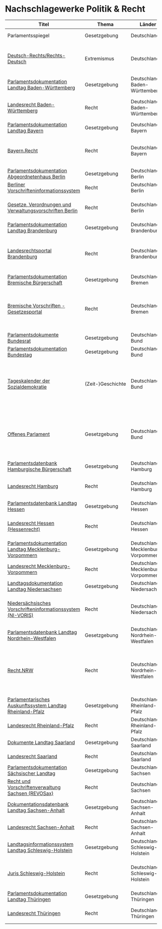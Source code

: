 # Nachschlagewerke Politik & Recht

| Titel                                                        | Thema             | Länder                               | Anmerkungen                                                  |
| ------------------------------------------------------------ | ----------------- | ------------------------------------ | ------------------------------------------------------------ |
| Parlamentsspiegel                                            | Gesetzgebung      | Deutschland                          | Alle Bundesländer, Inhalte vgl. [Wikipedia](https://de.wikipedia.org/wiki/Parlamentsspiegel#Datenbasis) |
| [Deutsch-Rechts/Rechts-Deutsch](http://www.spiegel.de/netzwelt/web/rechte-sprache-deutsch-rechts-rechts-deutsch-a-1221185.html) | Extremismus       | Deutschland                          | Sascha Lobo erklärt einige Vokalen der Rechtsextremen. Kolumne, also nur so halb Nachschlagewerk |
| [Parlamentsdokumentation Landtag Baden-Württemberg](http://www.landtag-bw.de/cms/home/dokumente/parlamentsdokumentation.html) | Gesetzgebung      | Deutschland / Baden-Württemberg      |                                                              |
| [Landesrecht Baden-Württemberg](https://www.landesrecht-bw.de/) | Recht             | Deutschland / Baden-Württemberg      | Gesetze, Verordnungen, Verwaltungsvorschriften, Rechtsprechung, Verkündungsblätter |
| [Parlamentsdokumentation Landtag Bayern](https://www.bayern.landtag.de/parlament/dokumente/) | Gesetzgebung      | Deutschland / Bayern                 |                                                              |
| [Bayern.Recht](https://www.gesetze-bayern.de/)               | Recht             | Deutschland / Bayern                 | Gesetze, Verordnungen, Verwaltungsvorschriften, Verträge, Rechtsprechung; Abomöglichkeit RSS |
| [Parlamentsdokumentation Abgeordnetenhaus Berlin](http://pardok.parlament-berlin.de/starweb/AHAB/) | Gesetzgebung      | Deutschland / Berlin                 |                                                              |
| [Berliner Vorschrifteninformationssystem](https://gesetze.berlin.de/) | Recht             | Deutschland / Berlin                 | Gesetze, Verordnungen, Rechtsprechung                        |
| [Gesetze, Verordnungen und Verwaltungsvorschriften Berlin](https://www.berlin.de/sen/justiz/service/gesetze-und-verordnungen/) | Recht             | Deutschland / Berlin                 | Gesetze, Interne Rundschreiben, Verordnungen, Verwaltungsvorschriften |
| [Parlamentsdokumentation Landtag Brandenburg](http://www.parldok.brandenburg.de/starweb/LTBB/start.html) | Gesetzgebung      | Deutschland / Brandenburg            |                                                              |
| [Landesrechtsportal Brandenburg](https://www.landesrecht.brandenburg.de/) | Recht             | Deutschland / Brandenburg            | Gesetze, Verordnungen, Verwaltungsvorschriften; Volltext Gesetz- und Verordnungsblatt; Abomöglichkeit Newsletter (GVBl) |
| [Parlamentsdokumentation Bremische Bürgerschaft](http://www.bremische-buergerschaft.de/index.php?id=3) | Gesetzgebung      | Deutschland / Bremen                 |                                                              |
| [Bremische Vorschriften - Gesetzesportal](https://www.transparenz.bremen.de/vorschriften-72741) | Recht             | Deutschland / Bremen                 | Gesetzsammlung, Ortsrecht, Interne Rundschreiben (Verwaltungsvorschriften, Dienstanweisungen etc.); Im Transparenzportal Bremen |
| [Parlamentsdokumente Bundesrat](http://www.bundesrat.de/DE/dokumente/dokumente-node.html) | Gesetzgebung      | Deutschland / Bund                   |                                                              |
| [Parlamentsdokumentation Bundestag](https://www.bundestag.de/parlamentsdokumentation) | Gesetzgebung      | Deutschland / Bund                   |                                                              |
| [Tageskalender der Sozialdemokratie](http://www.geschichte-der-sozialdemokratie.de/) | (Zeit-)Geschichte | Deutschland / Bund                   | Jeden Tag ein historisches "Kalenderblatt" zur Geschichte der Sozialdemokratie in Deutschland;  Mit einer Chronik der Sozialdemokratie |
| [Offenes Parlament](https://offenesparlament.de)             | Gesetzgebung      | Deutschland / Bund                   | 18. Wahlperiode (2013-2017) Suche nach Themen oder Schlagwörtern; Filterung nach Abgeordneten; Analyse zur Bearbeitung von Themen durch einzelne Abgeordnete |
| [Parlamentsdatenbank Hamburgische Bürgerschaft](http://www.buergerschaft-hh.de/Parldok/) | Gesetzgebung      | Deutschland / Hamburg                |                                                              |
| [Landesrecht Hamburg](http://www.landesrecht-hamburg.de/)    | Recht             | Deutschland / Hamburg                | Mit Rechtsprechung (oben unter "Rechtsprechung"); Abomöglichkeit über RSS |
| [Parlamentsdatenbank Landtag Hessen](http://starweb.hessen.de/starweb/LIS/Pd_Eingang.htm) | Gesetzgebung      | Deutschland / Hessen                 |                                                              |
| [Landesrecht Hessen (Hessenrecht)](https://www.rv.hessenrecht.hessen.de/) | Recht             | Deutschland / Hessen                 | Gesetze, Verordnungen, Verwaltungsvorschriften, Rechtsprechung, Verkündungsblätter |
| [Parlamentsdokumentation Landtag Mecklenburg-Vorpommern](http://www.dokumentation.landtag-mv.de/parldok/) | Gesetzgebung      | Deutschland / Mecklenburg-Vorpommern |                                                              |
| [Landesrecht Mecklenburg-Vorpommern](http://127.0.0.1:8000/nachschlagewerke/politik-recht/www.landesrecht-mv.de/) | Recht             | Deutschland / Mecklenburg-Vorpommern | Gesetze & Verordnungen, Verwaltungsvorschriften, Rechtsprechung |
| [Landtagsdokumentation Landtag Niedersachsen](http://www.nilas.niedersachsen.de/starweb/NILAS/start.html) | Gesetzgebung      | Deutschland / Niedersachsen          |                                                              |
| [Niedersächsisches Vorschrifteninformationssystem (NI-VORIS)](http://www.nds-voris.de/) | Recht             | Deutschland / Niedersachsen          | Beschlüsse der Landesregierung, Gesetze & Verordnungen, Verwaltungsvorschriften Abomöglichkeit RSS |
| [Parlamentsdatenbank Landtag Nordrhein-Westfalen](http://www.landtag.nrw.de/portal/WWW/Navigation_R2010/040-Dokumente-und-Recherche/020-Parlamentsdatenbank/Inhalt.jsp) | Gesetzgebung      | Deutschland / Nordrhein-Westfalen    |                                                              |
| [Recht.NRW](https://recht.nrw.de/)                           | Recht             | Deutschland / Nordrhein-Westfalen    | Erlasse, Gesetze & Verordnungen; Volltexte: Gesetz- und Verordnungsblätter (ab 1946), Ministerialblätter (ab 1949);  Abomöglichkeit über Newsletter und RSS |
| [Parlamentarisches Auskunftssystem Landtag Rheinland-Pfalz](https://opal.rlp.de/starweb/OPAL_extern/index.htm) | Gesetzgebung      | Deutschland / Rheinland-Pfalz        |                                                              |
| [Landesrecht Rheinland-Pfalz](http://landesrecht.rlp.de/)    | Recht             | Deutschland / Rheinland-Pfalz        | Gesetze, Verordnungen, Verwaltungsvorschriften, Rechtsprechung |
| [Dokumente Landtag Saarland](https://www.landtag-saar.de/dokumente) | Gesetzgebung      | Deutschland / Saarland               |                                                              |
| [Landesrecht Saarland](https://recht.saarland.de/)           | Recht             | Deutschland / Saarland               | Gesetze, Verordnungen, Rechtsprechung                        |
| [Parlamentsdokumentation Sächsischer Landtag](http://edas.landtag.sachsen.de/) | Gesetzgebung      | Deutschland / Sachsen                |                                                              |
| [Recht und Vorschriftenverwaltung Sachsen (REVOSax)](https://www.revosax.sachsen.de/) | Recht             | Deutschland / Sachsen                | Gesetze, Vorschriften, Verordnungen                          |
| [Dokumentationsdatenbank Landtag Sachsen-Anhalt](http://padoka.landtag.sachsen-anhalt.de/starweb/PADOKA/index.htm) | Gesetzgebung      | Deutschland / Sachsen-Anhalt         |                                                              |
| [Landesrecht Sachsen-Anhalt](https://www.landesrecht.sachsen-anhalt.de/) | Recht             | Deutschland / Sachsen-Anhalt         | Gesetze, Verordnungen, Verwaltungsvorschriften, Rechtsprechung |
| [Landtagsinformationssystem Landtag Schleswig-Holstein](http://lissh.lvn.parlanet.de/shlt/start.html) | Gesetzgebung      | Deutschland / Schleswig-Holstein     |                                                              |
| [Juris Schleswig-Holstein](http://www.gesetze-rechtsprechung.sh.juris.de/) | Recht             | Deutschland / Schleswig-Holstein     | Gesetze & Verordnungen, Ortsrecht, Verwaltungsvorschriften, Rechtsprechung; Abomöglichkeit über RSS |
| [Parlamentsdokumentation Landtag Thüringen](http://www.parldok.thueringen.de/ParlDok) | Gesetzgebung      | Deutschland / Thüringen              |                                                              |
| [Landesrecht Thüringen](https://landesrecht.thueringen.de/)  | Recht             | Deutschland / Thüringen              | Gesetze, Verordnungen, Verwaltungsvorschriften, Rechtsprechung |